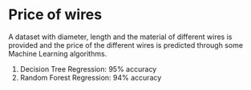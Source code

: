 # Price of wires
A dataset with diameter, length and the material of different wires is provided and the price of the different wires is predicted through some Machine Learning algorithms.


1. Decision Tree Regression: 95% accuracy
2. Random Forest Regression: 94% accuracy
